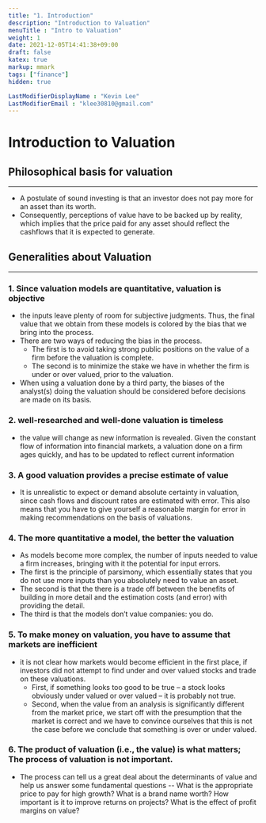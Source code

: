 ```yaml
---
title: "1. Introduction"
description: "Introduction to Valuation"
menuTitle : "Intro to Valuation"
weight: 1
date: 2021-12-05T14:41:38+09:00
draft: false
katex: true
markup: mmark
tags: ["finance"]
hidden: true

LastModifierDisplayName : "Kevin Lee"
LastModifierEmail : "klee30810@gmail.com"
---
```


# Introduction to Valuation



## Philosophical basis for valuation

---

- A postulate of sound investing is that an investor does not pay more for an asset than its worth.
- Consequently, perceptions of value have to be backed up by reality, which implies that the price paid for any asset should reflect the cashflows that it is expected to generate.



## Generalities about Valuation

---

### 1. Since valuation models are quantitative, valuation is objective

- the inputs leave plenty of room for subjective judgments. Thus, the final value that we obtain from these models is colored by the bias that we bring into the process.
- There are two ways of reducing the bias in the process. 
  - The first is to avoid taking strong public positions on the value of a firm before the valuation is complete. 
  - The second is to minimize the stake we have in whether the firm is under or over valued, prior to the valuation.
- When using a valuation done by a third party, the biases of the analyst(s) doing the valuation should be considered before decisions are made on its basis.

### 2. well-researched and well-done valuation is timeless

- the value will change as new information is revealed. Given the constant flow of information into financial markets, a valuation done on a firm ages quickly, and has to be updated to reflect current information

### 3. A good valuation provides a precise estimate of value

- It is unrealistic to expect or demand absolute certainty in valuation, since cash flows and discount rates are estimated with error. This also means that you have to give yourself a reasonable margin for error in making recommendations on the basis of valuations.

### 4. The more quantitative a model, the better the valuation

- As models become more complex, the number of inputs needed to value a firm increases, bringing with it the potential for input errors.
- The first is the principle of parsimony, which essentially states that you do not use more inputs than you absolutely need to value an asset. 
- The second is that the there is a trade off between the benefits of building in more detail and the estimation costs (and error) with providing the detail. 
- The third is that the models don’t value companies: you do.

### 5. To make money on valuation, you have to assume that markets are inefficient

- it is not clear how markets would become efficient in the first place, if investors did not attempt to find under and over valued stocks and trade on these valuations.
  - First, if something looks too good to be true – a stock looks obviously under valued or over valued – it is probably not true. 
  - Second, when the value from an analysis is significantly different from the market price, we start off with the presumption that the market is correct and we have to convince ourselves that this is not the case before we conclude that something is over or under valued.

### 6. The product of valuation (i.e., the value) is what matters; The process of valuation is not important.

- The process can tell us a great deal about the determinants of value and help us answer some fundamental questions -- What is the appropriate price to pay for high growth? What is a brand name worth? How important is it to improve returns on projects? What is the effect of profit margins on value?









